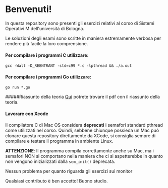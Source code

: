 # Benvenuti! 
In questa repository sono presenti gli esercizi relativi al corso di Sistemi Operativi M dell'università di Bologna.

Le soluzioni degli esami sono scritte in maniera estremamente verbosa per rendere più facile la loro comprensione.

#### Per compilare i programmi C utilizzare:
`gcc -Wall -D_REENTRANT -std=c99 *.c -lpthread && ./a.out`

#### Per compilare i programmi Go utilizzare:
`go run *.go`

#####Riassunto della teoria
[Qui](https://github.com/marmos91/SistemiOperativiM/blob/master/%5BTeoria%5D%20Sistemi%20Operativi%20M.pdf) potrete trovare il pdf con il riassunto della teoria.

#### Lavorare con Xcode
Il compilatore C di Mac OS considera **deprecati** i semafori standard pthread come utilizzati nel corso. 
Quindi, sebbene chiunque possieda un Mac può clonare questa repository direttamente da XCode, si consiglia sempre di compilare e testare il programma in ambiente Linux. 

**ATTENZIONE**: Il programma compila correttamente anche su Mac, ma i semafori NON si comportano nella maniera che ci si aspetterebbe in quanto non vengono inizializzati dalla `sem_init()` deprecata. 

Nessun problema per quanto riguarda gli esercizi sui monitor

Qualsiasi contributo è ben accetto! Buono studio.
